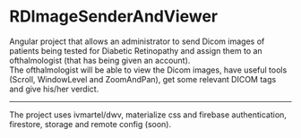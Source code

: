 # RDImageSenderAndViewer
Angular project that allows an administrator to send Dicom images of patients being tested for Diabetic Retinopathy and assign them to an ofthalmologist (that has being given an account).
<br>
The ofthalmologist will be able to view the Dicom images, have useful tools (Scroll, WindowLevel and ZoomAndPan), get some relevant DICOM tags and give  his/her verdict. 
<hr>
The project uses <a =href"https://github.com/ivmartel/dwv">ivmartel/dwv</a>, materialize css and firebase authentication, firestore, storage and remote config (soon). 
